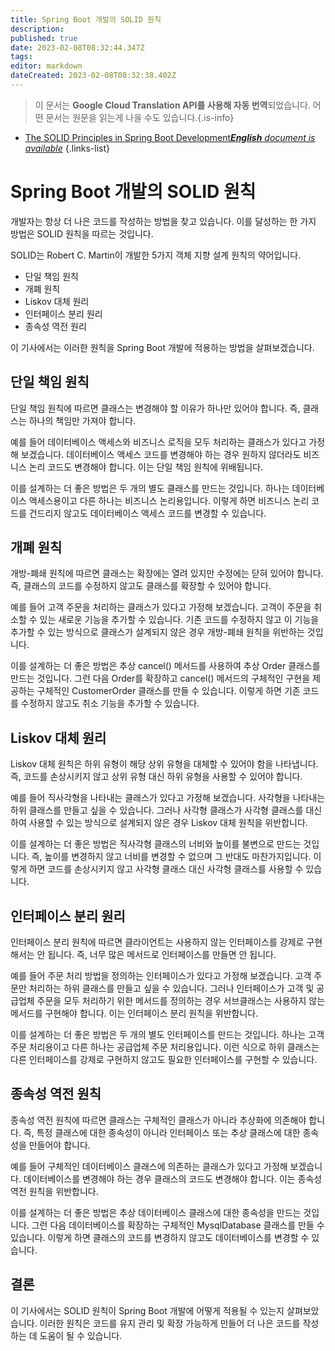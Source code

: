 ```yaml
---
title: Spring Boot 개발의 SOLID 원칙
description: 
published: true
date: 2023-02-08T08:32:44.347Z
tags: 
editor: markdown
dateCreated: 2023-02-08T08:32:38.402Z
---
```


> 이 문서는 **Google Cloud Translation API를 사용해 자동 번역**되었습니다.
어떤 문서는 원문을 읽는게 나을 수도 있습니다.{.is-info}



- [The SOLID Principles in Spring Boot Development***English** document is available*](/en/Knowledge-base/Spring-Boot/the-solid-principles-in-spring-boot-development)
{.links-list}


# Spring Boot 개발의 SOLID 원칙

개발자는 항상 더 나은 코드를 작성하는 방법을 찾고 있습니다. 이를 달성하는 한 가지 방법은 SOLID 원칙을 따르는 것입니다.

SOLID는 Robert C. Martin이 개발한 5가지 객체 지향 설계 원칙의 약어입니다.

- 단일 책임 원칙
- 개폐 원칙
- Liskov 대체 원리
- 인터페이스 분리 원리
- 종속성 역전 원리

이 기사에서는 이러한 원칙을 Spring Boot 개발에 적용하는 방법을 살펴보겠습니다.

## 단일 책임 원칙

단일 책임 원칙에 따르면 클래스는 변경해야 할 이유가 하나만 있어야 합니다. 즉, 클래스는 하나의 책임만 가져야 합니다.

예를 들어 데이터베이스 액세스와 비즈니스 로직을 모두 처리하는 클래스가 있다고 가정해 보겠습니다. 데이터베이스 액세스 코드를 변경해야 하는 경우 원하지 않더라도 비즈니스 논리 코드도 변경해야 합니다. 이는 단일 책임 원칙에 위배됩니다.

이를 설계하는 더 좋은 방법은 두 개의 별도 클래스를 만드는 것입니다. 하나는 데이터베이스 액세스용이고 다른 하나는 비즈니스 논리용입니다. 이렇게 하면 비즈니스 논리 코드를 건드리지 않고도 데이터베이스 액세스 코드를 변경할 수 있습니다.

## 개폐 원칙

개방-폐쇄 원칙에 따르면 클래스는 확장에는 열려 있지만 수정에는 닫혀 있어야 합니다. 즉, 클래스의 코드를 수정하지 않고도 클래스를 확장할 수 있어야 합니다.

예를 들어 고객 주문을 처리하는 클래스가 있다고 가정해 보겠습니다. 고객이 주문을 취소할 수 있는 새로운 기능을 추가할 수 있습니다. 기존 코드를 수정하지 않고 이 기능을 추가할 수 있는 방식으로 클래스가 설계되지 않은 경우 개방-폐쇄 원칙을 위반하는 것입니다.

이를 설계하는 더 좋은 방법은 추상 cancel() 메서드를 사용하여 추상 Order 클래스를 만드는 것입니다. 그런 다음 Order를 확장하고 cancel() 메서드의 구체적인 구현을 제공하는 구체적인 CustomerOrder 클래스를 만들 수 있습니다. 이렇게 하면 기존 코드를 수정하지 않고도 취소 기능을 추가할 수 있습니다.

## Liskov 대체 원리

Liskov 대체 원칙은 하위 유형이 해당 상위 유형을 대체할 수 있어야 함을 나타냅니다. 즉, 코드를 손상시키지 않고 상위 유형 대신 하위 유형을 사용할 수 있어야 합니다.

예를 들어 직사각형을 나타내는 클래스가 있다고 가정해 보겠습니다. 사각형을 나타내는 하위 클래스를 만들고 싶을 수 있습니다. 그러나 사각형 클래스가 사각형 클래스를 대신하여 사용할 수 있는 방식으로 설계되지 않은 경우 Liskov 대체 원칙을 위반합니다.

이를 설계하는 더 좋은 방법은 직사각형 클래스의 너비와 높이를 불변으로 만드는 것입니다. 즉, 높이를 변경하지 않고 너비를 변경할 수 없으며 그 반대도 마찬가지입니다. 이렇게 하면 코드를 손상시키지 않고 사각형 클래스 대신 사각형 클래스를 사용할 수 있습니다.

## 인터페이스 분리 원리

인터페이스 분리 원칙에 따르면 클라이언트는 사용하지 않는 인터페이스를 강제로 구현해서는 안 됩니다. 즉, 너무 많은 메서드로 인터페이스를 만들면 안 됩니다.

예를 들어 주문 처리 방법을 정의하는 인터페이스가 있다고 가정해 보겠습니다. 고객 주문만 처리하는 하위 클래스를 만들고 싶을 수 있습니다. 그러나 인터페이스가 고객 및 공급업체 주문을 모두 처리하기 위한 메서드를 정의하는 경우 서브클래스는 사용하지 않는 메서드를 구현해야 합니다. 이는 인터페이스 분리 원칙을 위반합니다.

이를 설계하는 더 좋은 방법은 두 개의 별도 인터페이스를 만드는 것입니다. 하나는 고객 주문 처리용이고 다른 하나는 공급업체 주문 처리용입니다. 이런 식으로 하위 클래스는 다른 인터페이스를 강제로 구현하지 않고도 필요한 인터페이스를 구현할 수 있습니다.

## 종속성 역전 원칙

종속성 역전 원칙에 따르면 클래스는 구체적인 클래스가 아니라 추상화에 의존해야 합니다. 즉, 특정 클래스에 대한 종속성이 아니라 인터페이스 또는 추상 클래스에 대한 종속성을 만들어야 합니다.

예를 들어 구체적인 데이터베이스 클래스에 의존하는 클래스가 있다고 가정해 보겠습니다. 데이터베이스를 변경해야 하는 경우 클래스의 코드도 변경해야 합니다. 이는 종속성 역전 원칙을 위반합니다.

이를 설계하는 더 좋은 방법은 추상 데이터베이스 클래스에 대한 종속성을 만드는 것입니다. 그런 다음 데이터베이스를 확장하는 구체적인 MysqlDatabase 클래스를 만들 수 있습니다. 이렇게 하면 클래스의 코드를 변경하지 않고도 데이터베이스를 변경할 수 있습니다.

## 결론

이 기사에서는 SOLID 원칙이 Spring Boot 개발에 어떻게 적용될 수 있는지 살펴보았습니다. 이러한 원칙은 코드를 유지 관리 및 확장 가능하게 만들어 더 나은 코드를 작성하는 데 도움이 될 수 있습니다.